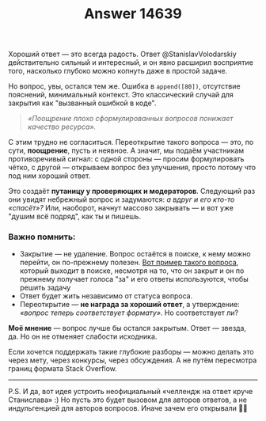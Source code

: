 ﻿---
title: "Answer 14639"
se.owner.user_id: 264178
se.owner.display_name: "Dev18"
se.owner.link: "https://ru.meta.stackoverflow.com/users/264178/dev18"
se.answer_id: 14639
se.question_id: 14635
se.post_type: answer
se.is_accepted: False
---
<p>Хороший ответ — это всегда радость. Ответ @StanislavVolodarskiy действительно сильный и интересный, и он явно расширил восприятие того, насколько глубоко можно копнуть даже в простой задаче.</p>
<p>Но вопрос, увы, остался тем же. Ошибка в <code>append([80])</code>, отсутствие пояснений, минимальный контекст. Это классический случай для закрытия как &quot;вызванный ошибкой в коде&quot;.</p>
<blockquote>
<p><em>«Поощрение плохо сформулированных вопросов понижает качество ресурса».</em></p>
</blockquote>
<p>С этим трудно не согласиться. Переоткрытие такого вопроса — это, по сути, <strong>поощрение</strong>, пусть и неявное. А значит, мы подаём участникам противоречивый сигнал: с одной стороны — просим формулировать чётко, с другой — открываем вопрос без улучшения, просто потому что под ним хороший ответ.</p>
<p>Это создаёт <strong>путаницу у проверяющих и модераторов</strong>. Следующий раз они увидят небрежный вопрос и задумаются: <em>а вдруг и его кто-то «спасёт»?</em> Или, наоборот, начнут массово закрывать — и вот уже &quot;душим всё подряд&quot;, как ты и пишешь.</p>
<h3>Важно помнить:</h3>
<ul>
<li>Закрытие — не удаление. Вопрос остаётся в поиске, к нему можно перейти, он по-прежнему полезен. <a href="https://stackoverflow.com/q/28405902/13754729">Вот пример такого вопроса</a>, который выходит в поиске, несмотря на то, что он закрыт и он по прежнему получает голоса &quot;за&quot; и его ответы используются, чтобы решить задачу</li>
<li>Ответ будет жить независимо от статуса вопроса.</li>
<li>Переоткрытие — <strong>не награда за хороший ответ</strong>, а утверждение: <em>«вопрос теперь соответствует формату»</em>. Но соответствует ли?</li>
</ul>
<p><strong>Моё мнение</strong> — вопрос лучше бы остался закрытым. Ответ — звезда, да. Но он не отменяет слабости исходника.</p>
<p>Если хочется поддержать такие глубокие разборы — можно делать это через мету, через конкурсы, через обсуждения. А не путём пересмотра границ формата Stack Overflow.</p>
<hr />
<p>P.S. И да, вот идея устроить неофициальный «челлендж на ответ круче Станислава»  :) Но пусть это будет вызовом для авторов ответов, а не индульгенцией для авторов вопросов. Иначе зачем его открывали 💁‍♀️</p>

